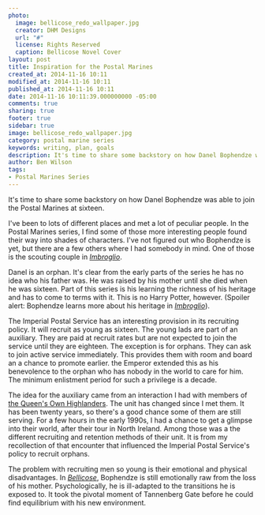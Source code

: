 ```yaml
---
photo:
  image: bellicose_redo_wallpaper.jpg
  creator: DHM Designs
  url: "#"
  license: Rights Reserved
  caption: Bellicose Novel Cover
layout: post
title: Inspiration for the Postal Marines
created_at: 2014-11-16 10:11
modified_at: 2014-11-16 10:11
published_at: 2014-11-16 10:11
date: 2014-11-16 10:11:39.000000000 -05:00
comments: true
sharing: true
footer: true
sidebar: true
image: bellicose_redo_wallpaper.jpg
category: postal marine series
keywords: writing, plan, goals
description: It's time to share some backstory on how Danel Bophendze was able to join the Postal Marines at sixteen.
author: Ben Wilson
tags:
- Postal Marines Series
---
```


It's time to share some backstory on how Danel Bophendze was able to join the Postal Marines at sixteen.

<!-- more -->
I've been to lots of different places and met a lot of peculiar people. In the Postal Marines series, I find some of those more interesting people found their way into shades of characters. I've not figured out who Bophendze is yet, but there are a few others where I had somebody in mind. One of those is the scouting couple in *[Imbroglio](/postal-marine-series/#imbroglio)*.

Danel is an orphan. It's clear from the early parts of the series he has no idea who his father was. He was raised by his mother until she died when he was sixteen. Part of this series is his learning the richness of his heritage and has to come to terms with it. This is no Harry Potter, however. (Spoiler alert: Bophendze learns more about his heritage in *[Imbroglio](/postal-marine-series/#imbroglio)*).

The Imperial Postal Service has an interesting provision in its recruiting policy. It will recruit as young as sixteen. The young lads are part of an auxiliary. They are paid at recruit rates but are not expected to join the service until they are eighteen. The exception is for orphans. They can ask to join active service immediately. This provides them with room and board an a chance to promote earlier. the Emperor extended this as his benevolence to the orphan who has nobody in the world to care for him. The minimum enlistment period for such a privilege is a decade.

The idea for the auxiliary came from an interaction I had with members of [the Queen's Own Highlanders](http://en.wikipedia.org/wiki/Queen%2527s_Own_Highlanders_%28Seaforth_and_Camerons%29). The unit has changed since I met them. It has been twenty years, so there's a good chance some of them are still serving. For a few hours in the early 1990s, I had a chance to get a glimpse into their world, after their tour in North Ireland. Among those was a the different recruiting and retention methods of their unit. It is from my recollection of that encounter that influenced the Imperial Postal Service's policy to recruit orphans.

The problem with recruiting men so young is their emotional and physical disadvantages. In *[Bellicose](/postal-marine-series/#bellicose)*, Bophendze is still emotionally raw from the loss of his mother. Psychologically, he is ill-adapted to the transitions he is exposed to. It took the pivotal moment of Tannenberg Gate before he could find equilibrium with his new environment.
